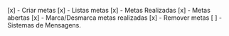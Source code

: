 [x] - Criar metas
[x] - Listas metas
  [x] - Metas Realizadas
  [x] - Metas abertas
[x] - Marca/Desmarca metas realizadas
[x] - Remover metas
[ ] - Sistemas de Mensagens.
